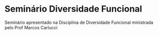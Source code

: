 # Seminário Diversidade Funcional

Seminário apresentado na Disciplina de Diversidade Funcional ministrada pelo Prof Marcos Carlucci
